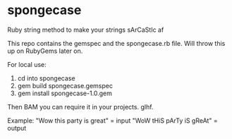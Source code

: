 # spongecase
Ruby string method to make your strings sArCaStIc af


This repo contains the gemspec and the spongecase.rb file. Will throw this up on RubyGems later on. 

For local use: 

1. cd into spongecase
2. gem build spongecase.gemspec
3. gem install spongecase-1.0.gem

Then BAM you can require it in your projects. glhf.


Example:
"Wow this party is great" = input
"WoW tHiS pArTy iS gReAt" = output
